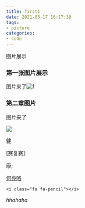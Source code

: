 ```yaml
---
title: first1
date: 2021-05-17 16:17:30
tags:
- picture
categories:
- code
---
```


图片展示

<!-- more -->

### 第一张图片展示

图片来了![1](./1.png)

### 第二章图片

图片来了

![](./2.jpg)

健



[赛复赛]: 

康;

[何亮咯](https://zhuanlan.zhihu.com/p/28128674)

```text
<i class="fa fa-pencil"></i>
```

<i class= "fa fa-pencil">hhahaha</i>